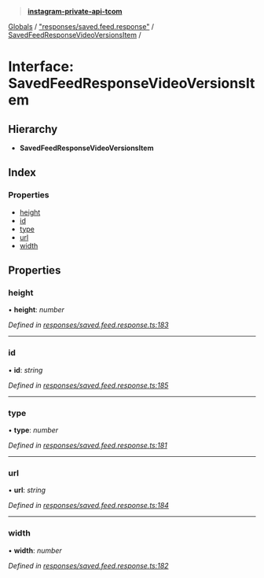 > **[instagram-private-api-tcom](../README.md)**

[Globals](../README.md) / ["responses/saved.feed.response"](../modules/_responses_saved_feed_response_.md) / [SavedFeedResponseVideoVersionsItem](_responses_saved_feed_response_.savedfeedresponsevideoversionsitem.md) /

# Interface: SavedFeedResponseVideoVersionsItem

## Hierarchy

* **SavedFeedResponseVideoVersionsItem**

## Index

### Properties

* [height](_responses_saved_feed_response_.savedfeedresponsevideoversionsitem.md#height)
* [id](_responses_saved_feed_response_.savedfeedresponsevideoversionsitem.md#id)
* [type](_responses_saved_feed_response_.savedfeedresponsevideoversionsitem.md#type)
* [url](_responses_saved_feed_response_.savedfeedresponsevideoversionsitem.md#url)
* [width](_responses_saved_feed_response_.savedfeedresponsevideoversionsitem.md#width)

## Properties

###  height

• **height**: *number*

*Defined in [responses/saved.feed.response.ts:183](https://github.com/cuonglnhust/instagram-private-api-tcom/blob/3e16058/src/responses/saved.feed.response.ts#L183)*

___

###  id

• **id**: *string*

*Defined in [responses/saved.feed.response.ts:185](https://github.com/cuonglnhust/instagram-private-api-tcom/blob/3e16058/src/responses/saved.feed.response.ts#L185)*

___

###  type

• **type**: *number*

*Defined in [responses/saved.feed.response.ts:181](https://github.com/cuonglnhust/instagram-private-api-tcom/blob/3e16058/src/responses/saved.feed.response.ts#L181)*

___

###  url

• **url**: *string*

*Defined in [responses/saved.feed.response.ts:184](https://github.com/cuonglnhust/instagram-private-api-tcom/blob/3e16058/src/responses/saved.feed.response.ts#L184)*

___

###  width

• **width**: *number*

*Defined in [responses/saved.feed.response.ts:182](https://github.com/cuonglnhust/instagram-private-api-tcom/blob/3e16058/src/responses/saved.feed.response.ts#L182)*